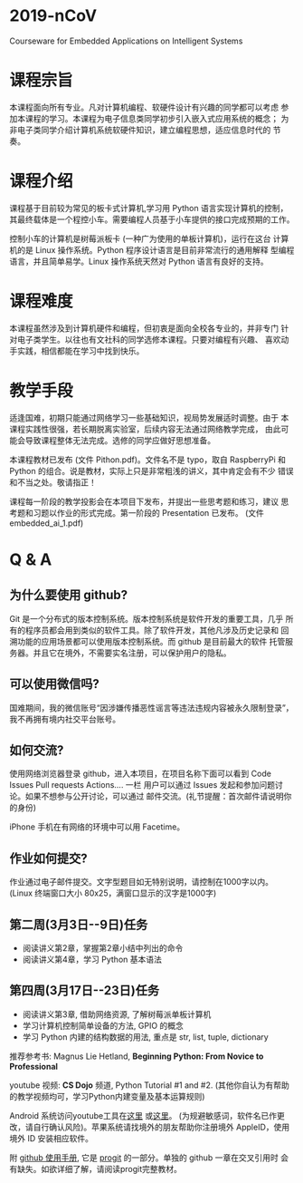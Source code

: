 # 2019-nCoV
Courseware for Embedded Applications on Intelligent Systems

课程宗旨
========

本课程面向所有专业。凡对计算机编程、软硬件设计有兴趣的同学都可以考虑
参加本课程的学习。本课程为电子信息类同学初步引入嵌入式应用系统的概念；
为非电子类同学介绍计算机系统软硬件知识，建立编程思想，适应信息时代的
节奏。

课程介绍
========

课程基于目前较为常见的板卡式计算机,学习用 Python 语言实现计算机的控制，
其最终载体是一个程控小车。需要编程人员基于小车提供的接口完成预期的工作。

控制小车的计算机是树莓派板卡 (一种广为使用的单板计算机)，运行在这台
计算机的是 Linux 操作系统。Python 程序设计语言是目前非常流行的通用解释
型编程语言，并且简单易学。Linux 操作系统天然对 Python 语言有良好的支持。

课程难度
========

本课程虽然涉及到计算机硬件和编程，但初衷是面向全校各专业的，并非专门
针对电子类学生。以往也有文社科的同学选修本课程。只要对编程有兴趣、
喜欢动手实践，相信都能在学习中找到快乐。

教学手段
========

适逢国难，初期只能通过网络学习一些基础知识，视局势发展适时调整。由于
本课程实践性很强，若长期脱离实验室，后续内容无法通过网络教学完成，
由此可能会导致课程整体无法完成。选修的同学应做好思想准备。

本课程教材已发布 (文件 Pithon.pdf)。文件名不是 typo，取自 RaspberryPi
和 Python 的组合。说是教材，实际上只是非常粗浅的讲义，其中肯定会有不少
错误和不当之处。敬请指正！

课程每一阶段的教学投影会在本项目下发布，并提出一些思考题和练习，建议
思考题和习题以作业的形式完成。第一阶段的 Presentation 已发布。
(文件 embedded_ai_1.pdf)

Q & A
=====

为什么要使用 github?
-------------------
Git 是一个分布式的版本控制系统。版本控制系统是软件开发的重要工具，几乎
所有的程序员都会用到类似的软件工具。除了软件开发，其他凡涉及历史记录和
回溯功能的应用场景都可以使用版本控制系统。而 github 是目前最大的软件
托管服务器。并且它在境外，不需要实名注册，可以保护用户的隐私。

可以使用微信吗?
---------------
国难期间，我的微信账号“因涉嫌传播恶性谣言等违法违规内容被永久限制登录”，
我不再拥有境内社交平台账号。

如何交流?
---------
使用网络浏览器登录 github，进入本项目，在项目名称下面可以看到
Code       Issues        Pull requests       Actions....  一栏
用户可以通过 Issues 发起和参加问题讨论。如果不想参与公开讨论，可以通过
邮件交流。(礼节提醒：首次邮件请说明你的身份)

iPhone 手机在有网络的环境中可以用 Facetime。

作业如何提交?
-------------
作业通过电子邮件提交。文字型题目如无特别说明，请控制在1000字以内。
(Linux 终端窗口大小 80x25，满窗口显示的汉字是1000字)


第二周(3月3日--9日)任务
-----------------------
- 阅读讲义第2章，掌握第2章小结中列出的命令
- 阅读讲义第4章，学习 Python 基本语法


第四周(3月17日--23日)任务
-----------------------
- 阅读讲义第3章, 借助网络资源, 了解树莓派单板计算机
- 学习计算机控制简单设备的方法, GPIO 的概念 
- 学习 Python 内建的结构数据的用法, 重点是 str, list, tuple, dictionary


推荐参考书: Magnus Lie Hetland, **Beginning Python: From Novice to Professional**

youtube 视频: **CS Dojo** 频道, Python Tutorial #1 and #2.
(其他你自认为有帮助的教学视频均可，学习Python内建变量及基本运算规则)

Android 系统访问youtube工具在[这里](https://github.com/yfang1644/2019-nCoV/blob/master/sf.apk)
或[这里](https://github.com/yfang1644/2019-nCoV/blob/master/halley_v.apk)。
(为规避敏感词，软件名已作更改，请自行确认风险)。苹果系统请找境外的朋友帮助你注册境外
AppleID，使用境外 ID 安装相应软件。

附 [github 使用手册](https://github.com/yfang1644/2019-nCoV/blob/master/github_manual.pdf),
它是 [progit](https://git-scm.com/book/zh/v2) 的一部分。单独的 github 一章在交叉引用时
会有缺失。如欲详细了解，请阅读progit完整教材。
